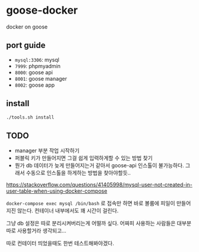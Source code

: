 # goose-docker
docker on goose

## port guide

- `mysql:3306`: mysql
- `7999`: phpmyadmin
- `8000`: goose api
- `8001`: goose manager
- `8002`: goose app


## install

```bash
./tools.sh install
```


## TODO

- manager 부분 작업 시작하기
- 퍼블릭 키가 만들어지면 그걸 쉽게 입력하게할 수 있는 방법 찾기
- 뭔가 db 데이터가 늦게 만들어지는거 같아서 goose-api 인스톨이 불가능하다. 그래서 수동으로 인스톨을 하게하는 방법을 찾아야할듯..


https://stackoverflow.com/questions/41405998/mysql-user-not-created-in-user-table-when-using-docker-compose

`docker-compose exec mysql /bin/bash` 로 접속만 하면 바로 볼륨에 피일이 만들어지진 않는다.
컨테이너 내부에서도 꽤 시간이 걸린다.

그냥 db 설정은 따로 분리시켜버리는게 어떨까 싶다. 어짜피 사용하는 사람들은 대부분 따로 사용할거라 생각되고...

따로 컨테이터 띄었을때도 한번 테스트해봐야겠다.
